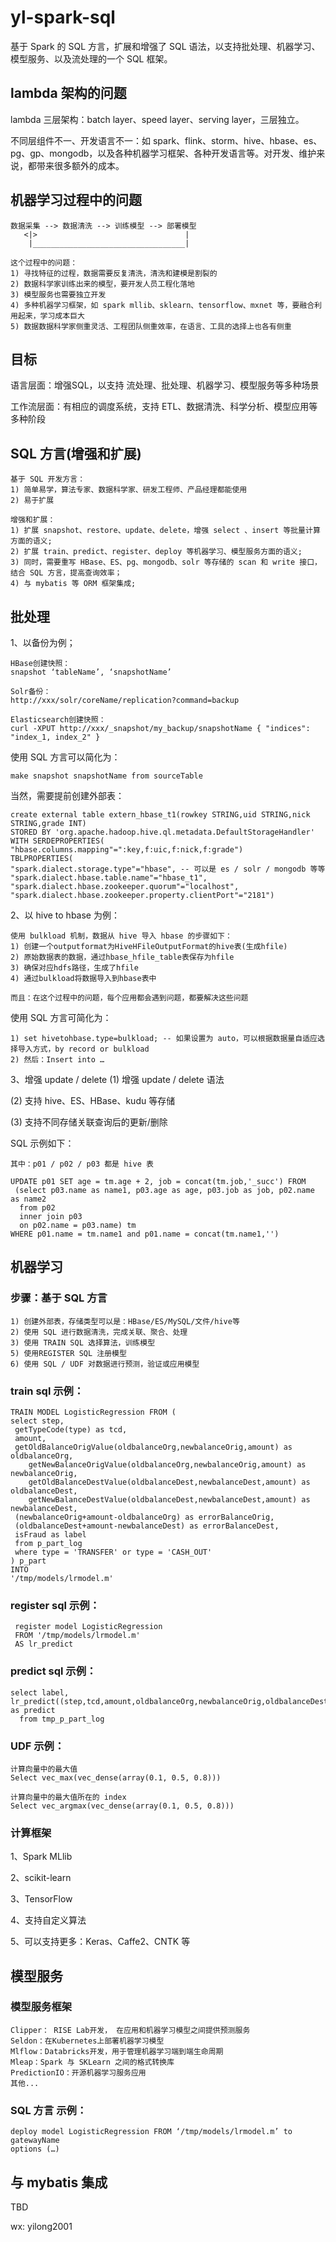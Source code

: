 # yl-spark-sql
基于 Spark 的 SQL 方言，扩展和增强了 SQL 语法，以支持批处理、机器学习、模型服务、以及流处理的一个 SQL 框架。

## lambda 架构的问题
lambda 三层架构：batch layer、speed layer、serving layer，三层独立。

不同层组件不一、开发语言不一：如 spark、flink、storm、hive、hbase、es、pg、gp、mongodb，以及各种机器学习框架、各种开发语言等。对开发、维护来说，都带来很多额外的成本。

## 机器学习过程中的问题
```
数据采集 --> 数据清洗 --> 训练模型 --> 部署模型 
   <|>                                 |
    |__________________________________|   
    
这个过程中的问题：
1) 寻找特征的过程，数据需要反复清洗，清洗和建模是割裂的
2) 数据科学家训练出来的模型，要开发人员工程化落地
3) 模型服务也需要独立开发
4) 多种机器学习框架，如 spark mllib、sklearn、tensorflow、mxnet 等，要融合利用起来，学习成本巨大
5) 数据数据科学家侧重灵活、工程团队侧重效率，在语言、工具的选择上也各有侧重

```

## 目标
语言层面：增强SQL，以支持 流处理、批处理、机器学习、模型服务等多种场景

工作流层面：有相应的调度系统，支持 ETL、数据清洗、科学分析、模型应用等多种阶段

## SQL 方言(增强和扩展)
```
基于 SQL 开发方言：
1) 简单易学，算法专家、数据科学家、研发工程师、产品经理都能使用
2) 易于扩展

增强和扩展：
1) 扩展 snapshot、restore、update、delete，增强 select 、insert 等批量计算方面的语义;
2) 扩展 train、predict、register、deploy 等机器学习、模型服务方面的语义;
3) 同时，需要重写 HBase、ES、pg、mongodb、solr 等存储的 scan 和 write 接口，结合 SQL 方言，提高查询效率；
4) 与 mybatis 等 ORM 框架集成;

```

## 批处理
1、以备份为例；
```
HBase创建快照：
snapshot ‘tableName’, ‘snapshotName’

Solr备份：
http://xxx/solr/coreName/replication?command=backup

Elasticsearch创建快照：
curl -XPUT http://xxx/_snapshot/my_backup/snapshotName { "indices": "index_1, index_2" }

```

使用 SQL 方言可以简化为：
```
make snapshot snapshotName from sourceTable
```
当然，需要提前创建外部表：
```
create external table extern_hbase_t1(rowkey STRING,uid STRING,nick STRING,grade INT)
STORED BY 'org.apache.hadoop.hive.ql.metadata.DefaultStorageHandler'
WITH SERDEPROPERTIES( "hbase.columns.mapping"=":key,f:uic,f:nick,f:grade")
TBLPROPERTIES(
"spark.dialect.storage.type"="hbase", -- 可以是 es / solr / mongodb 等等
"spark.dialect.hbase.table.name"="hbase_t1",
"spark.dialect.hbase.zookeeper.quorum"="localhost",
"spark.dialect.hbase.zookeeper.property.clientPort"="2181")
```

2、以 hive to hbase 为例：
```
使用 bulkload 机制，数据从 hive 导入 hbase 的步骤如下：
1) 创建一个outputformat为HiveHFileOutputFormat的hive表(生成hfile)
2) 原始数据表的数据，通过hbase_hfile_table表保存为hfile
3) 确保对应hdfs路径，生成了hfile
4) 通过bulkload将数据导入到hbase表中

而且：在这个过程中的问题，每个应用都会遇到问题，都要解决这些问题

```

使用 SQL 方言可简化为：
```
1) set hivetohbase.type=bulkload; -- 如果设置为 auto，可以根据数据量自适应选择导入方式，by record or bulkload
2) 然后：Insert into … 

```

3、增强 update / delete 
(1) 增强 update / delete 语法

(2) 支持 hive、ES、HBase、kudu 等存储

(3) 支持不同存储关联查询后的更新/删除

SQL 示例如下：
```
其中：p01 / p02 / p03 都是 hive 表

UPDATE p01 SET age = tm.age + 2, job = concat(tm.job,'_succ') FROM 
 (select p03.name as name1, p03.age as age, p03.job as job, p02.name as name2 
  from p02 
  inner join p03
  on p02.name = p03.name) tm 
WHERE p01.name = tm.name1 and p01.name = concat(tm.name1,'') 
```

## 机器学习

### 步骤：基于 SQL 方言
```
1) 创建外部表，存储类型可以是：HBase/ES/MySQL/文件/hive等
2) 使用 SQL 进行数据清洗，完成关联、聚合、处理
3) 使用 TRAIN SQL 选择算法，训练模型
5) 使用REGISTER SQL 注册模型
6) 使用 SQL / UDF 对数据进行预测，验证或应用模型

```

### train sql 示例：
```
TRAIN MODEL LogisticRegression FROM (
select step,
 getTypeCode(type) as tcd,
 amount,
 getOldBalanceOrigValue(oldbalanceOrg,newbalanceOrig,amount) as oldbalanceOrg,
	getNewBalanceOrigValue(oldbalanceOrg,newbalanceOrig,amount) as newbalanceOrig,
	getOldBalanceDestValue(oldbalanceDest,newbalanceDest,amount) as oldbalanceDest,
	getNewBalanceDestValue(oldbalanceDest,newbalanceDest,amount) as newbalanceDest,
 (newbalanceOrig+amount-oldbalanceOrg) as errorBalanceOrig,
 (oldbalanceDest+amount-newbalanceDest) as errorBalanceDest,
 isFraud as label
 from p_part_log
 where type = 'TRANSFER' or type = 'CASH_OUT'
) p_part
INTO
'/tmp/models/lrmodel.m'
```

### register sql 示例：
```
 register model LogisticRegression
 FROM '/tmp/models/lrmodel.m'
 AS lr_predict
```

### predict sql 示例：
```
select label, lr_predict((step,tcd,amount,oldbalanceOrg,newbalanceOrig,oldbalanceDest,newbalanceDest,errorBalanceOrig,errorBalanceDest)) as predict 
  from tmp_p_part_log
```

### UDF 示例：
```
计算向量中的最大值
Select vec_max(vec_dense(array(0.1, 0.5, 0.8)))

计算向量中的最大值所在的 index
Select vec_argmax(vec_dense(array(0.1, 0.5, 0.8)))
```

### 计算框架

1、Spark MLlib

2、scikit-learn

3、TensorFlow

4、支持自定义算法

5、可以支持更多：Keras、Caffe2、CNTK 等

## 模型服务
### 模型服务框架
```
Clipper： RISE Lab开发， 在应用和机器学习模型之间提供预测服务
Seldon：在Kubernetes上部署机器学习模型
Mlflow：Databricks开发，用于管理机器学习端到端生命周期
Mleap：Spark 与 SKLearn 之间的格式转换库
PredictionIO：开源机器学习服务应用
其他...
```
### SQL 方言 示例：
```
deploy model LogisticRegression FROM ‘/tmp/models/lrmodel.m’ to gatewayName 
options (…)
```

## 与 mybatis 集成
TBD


wx: yilong2001


